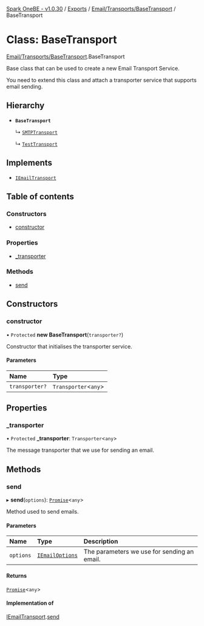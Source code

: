 [Spark OneBE - v1.0.30](../README.md) / [Exports](../modules.md) / [Email/Transports/BaseTransport](../modules/Email_Transports_BaseTransport.md) / BaseTransport

# Class: BaseTransport

[Email/Transports/BaseTransport](../modules/Email_Transports_BaseTransport.md).BaseTransport

Base class that can be used to create a new Email Transport Service.

You need to extend this class and attach a transporter service
that supports email sending.

## Hierarchy

- **`BaseTransport`**

  ↳ [`SMTPTransport`](Email_Transports_SMTPTransport.SMTPTransport.md)

  ↳ [`TestTransport`](Email_Transports_TestTransport.TestTransport.md)

## Implements

- [`IEmailTransport`](../interfaces/Email_Transports_IEmailTransport.IEmailTransport.md)

## Table of contents

### Constructors

- [constructor](Email_Transports_BaseTransport.BaseTransport.md#constructor)

### Properties

- [\_transporter](Email_Transports_BaseTransport.BaseTransport.md#_transporter)

### Methods

- [send](Email_Transports_BaseTransport.BaseTransport.md#send)

## Constructors

### constructor

• `Protected` **new BaseTransport**(`transporter?`)

Constructor that initialises the transporter service.

#### Parameters

| Name | Type |
| :------ | :------ |
| `transporter?` | `Transporter`<`any`\> |

## Properties

### \_transporter

• `Protected` **\_transporter**: `Transporter`<`any`\>

The message transporter that we use for sending an email.

## Methods

### send

▸ **send**(`options`): [`Promise`]( https://developer.mozilla.org/en-US/docs/Web/JavaScript/Reference/Global_Objects/Promise )<`any`\>

Method used to send emails.

#### Parameters

| Name | Type | Description |
| :------ | :------ | :------ |
| `options` | [`IEmailOptions`](../interfaces/Email_Transports_IEmailTransport.IEmailOptions.md) | The parameters we use for sending an email. |

#### Returns

[`Promise`]( https://developer.mozilla.org/en-US/docs/Web/JavaScript/Reference/Global_Objects/Promise )<`any`\>

#### Implementation of

[IEmailTransport](../interfaces/Email_Transports_IEmailTransport.IEmailTransport.md).[send](../interfaces/Email_Transports_IEmailTransport.IEmailTransport.md#send)
